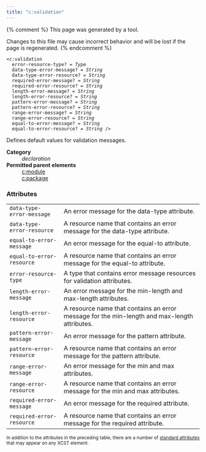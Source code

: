 ```yaml
---
title: "c:validation"
---
```


{% comment %}
This page was generated by a tool.

Changes to this file may cause incorrect behavior and will be lost if
the page is regenerated.
{% endcomment %}

<div class="ref-element-syntax language-xml highlighter-rouge"><pre class="highlight"><code><span class="nt">&lt;c:validation</span>
  <span>error-resource-type</span>? = <i>Type</i>
  <span>data-type-error-message</span>? = <i>String</i>
  <span>data-type-error-resource</span>? = <i>String</i>
  <span>required-error-message</span>? = <i>String</i>
  <span>required-error-resource</span>? = <i>String</i>
  <span>length-error-message</span>? = <i>String</i>
  <span>length-error-resource</span>? = <i>String</i>
  <span>pattern-error-message</span>? = <i>String</i>
  <span>pattern-error-resource</span>? = <i>String</i>
  <span>range-error-message</span>? = <i>String</i>
  <span>range-error-resource</span>? = <i>String</i>
  <span>equal-to-error-message</span>? = <i>String</i>
  <span>equal-to-error-resource</span>? = <i>String</i> /&gt;</code></pre></div>
<p>Defines default values for validation messages.</p>
<dl>
   <dt><b>Category</b></dt>
   <dd><i>declaration</i></dd>
   <dt><b>Permitted parent elements</b></dt>
   <dd><a href="module.html">c:module</a></dd>
   <dd><a href="package.html">c:package</a></dd>
</dl>
<h3>Attributes</h3>
<div class="table-responsive">
   <table class="ref-attribs">
      <tr>
         <td><code>data-type-error-message</code></td>
         <td>An error message for the data-type attribute.</td>
      </tr>
      <tr>
         <td><code>data-type-error-resource</code></td>
         <td>A resource name that contains an error message for the data-type attribute.</td>
      </tr>
      <tr>
         <td><code>equal-to-error-message</code></td>
         <td>An error message for the equal-to attribute.</td>
      </tr>
      <tr>
         <td><code>equal-to-error-resource</code></td>
         <td>A resource name that contains an error message for the equal-to attribute.</td>
      </tr>
      <tr>
         <td><code>error-resource-type</code></td>
         <td>A type that contains error message resources for validation attributes.</td>
      </tr>
      <tr>
         <td><code>length-error-message</code></td>
         <td>An error message for the min-length and max-length attributes.</td>
      </tr>
      <tr>
         <td><code>length-error-resource</code></td>
         <td>A resource name that contains an error message for the min-length and max-length attributes.</td>
      </tr>
      <tr>
         <td><code>pattern-error-message</code></td>
         <td>An error message for the pattern attribute.</td>
      </tr>
      <tr>
         <td><code>pattern-error-resource</code></td>
         <td>A resource name that contains an error message for the pattern attribute.</td>
      </tr>
      <tr>
         <td><code>range-error-message</code></td>
         <td>An error message for the min and max attributes.</td>
      </tr>
      <tr>
         <td><code>range-error-resource</code></td>
         <td>A resource name that contains an error message for the min and max attributes.</td>
      </tr>
      <tr>
         <td><code>required-error-message</code></td>
         <td>An error message for the required attribute.</td>
      </tr>
      <tr>
         <td><code>required-error-resource</code></td>
         <td>A resource name that contains an error message for the required attribute.</td>
      </tr>
   </table>
</div>
<p><small>
      In addition to the attributes in the preceding table, there are a number of <a href="../c/standard-attributes.html">standard attributes</a> that may appear on any XCST element.
      </small></p>
